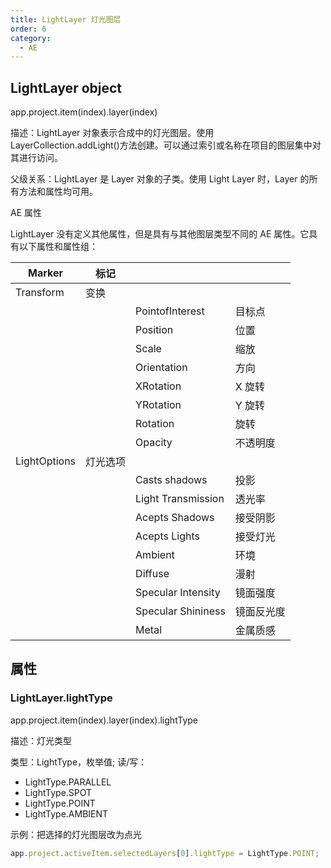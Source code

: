 ```yaml
---
title: LightLayer 灯光图层
order: 6
category:
  - AE
---
```


## LightLayer object

app.project.item(index).layer(index)

描述：LightLayer 对象表示合成中的灯光图层。使用 LayerCollection.addLight()方法创建。可以通过索引或名称在项目的图层集中对其进行访问。

父级关系：LightLayer 是 Layer 对象的子类。使用 Light Layer 时，Layer 的所有方法和属性均可用。

AE 属性

LightLayer 没有定义其他属性，但是具有与其他图层类型不同的 AE 属性。它具有以下属性和属性组：

| Marker       | 标记     |                    |            |
| ------------ | -------- | ------------------ | ---------- |
| Transform    | 变换     |                    |            |
|              |          | PointofInterest    | 目标点     |
|              |          | Position           | 位置       |
|              |          | Scale              | 缩放       |
|              |          | Orientation        | 方向       |
|              |          | XRotation          | X 旋转     |
|              |          | YRotation          | Y 旋转     |
|              |          | Rotation           | 旋转       |
|              |          | Opacity            | 不透明度   |
| LightOptions | 灯光选项 |                    |            |
|              |          | Casts shadows      | 投影       |
|              |          | Light Transmission | 透光率     |
|              |          | Acepts Shadows     | 接受阴影   |
|              |          | Acepts Lights      | 接受灯光   |
|              |          | Ambient            | 环境       |
|              |          | Diffuse            | 漫射       |
|              |          | Specular Intensity | 镜面强度   |
|              |          | Specular Shininess | 镜面反光度 |
|              |          | Metal              | 金属质感   |

## 属性

### LightLayer.lightType

app.project.item(index).layer(index).lightType

描述：灯光类型

类型：LightType，枚举值; 读/写：

- LightType.PARALLEL
- LightType.SPOT
- LightType.POINT
- LightType.AMBIENT

示例：把选择的灯光图层改为点光

```javascript
app.project.activeItem.selectedLayers[0].lightType = LightType.POINT;
```
